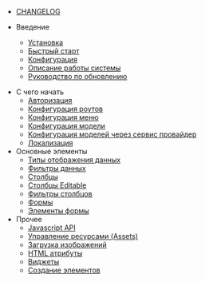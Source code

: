 - [CHANGELOG](changelog.md)

- Введение
    - [Установка](installation.md)
    - [Быстрый старт](fast_start.md)
    - [Конфигурация](configuration)
    - [Описание работы системы](global)
    - [Руководство по обновлению](update)
<!-- - [Версии пакета](releases) -->
- C чего начать
    - [Авторизация](authentication)
    - [Конфигурация роутов](routes_configuration)
    - [Конфигурация меню](menu_configuration)
    - [Конфигурация модели](model_configuration)
    - [Конфигурация моделей через сервис провайдер](model_configuration_section)
    - [Локализация](localization)
- Основные элементы
    - [Типы отображения данных](displays)
    - [Фильтры данных](filters)
    - [Столбцы](columns)
    - [Столбцы Editable](columns_editable)
    - [Фильтры столбцов](columnfilters)
    - [Формы](form)
    - [Элементы формы](form-element)
- Прочее
    - [Javascript API](javascript)
    - [Управление ресурсами (Assets)](assets)
    - [Загрузка изображений](image_upload)
    - [HTML атрибуты](html_attributes)
    - [Виджеты](widgets)
    - [Создание элементов](extend)

